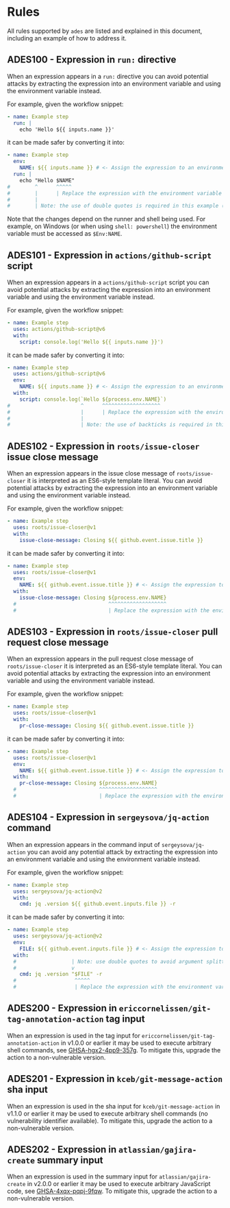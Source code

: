 <!-- SPDX-License-Identifier: GFDL-1.3-or-later -->

# Rules

All rules supported by `ades` are listed and explained in this document, including an example of how
to address it.

## <a id="ADES100"></a> ADES100 - Expression in `run:` directive

When an expression appears in a `run:` directive you can avoid potential attacks by extracting the
expression into an environment variable and using the environment variable instead.

For example, given the workflow snippet:

```yaml
- name: Example step
  run: |
    echo 'Hello ${{ inputs.name }}'
```

it can be made safer by converting it into:

```yaml
- name: Example step
  env:
    NAME: ${{ inputs.name }} # <- Assign the expression to an environment variable
  run: |
    echo "Hello $NAME"
#        ^      ^^^^^
#        |      | Replace the expression with the environment variable
#        |
#        | Note: the use of double quotes is required in this example (for interpolation)
```

Note that the changes depend on the runner and shell being used. For example, on Windows (or when
using `shell: powershell`) the environment variable must be accessed as `$Env:NAME`.

## <a id="ADES101"></a> ADES101 - Expression in `actions/github-script` script

When an expression appears in a `actions/github-script` script you can avoid potential attacks by
extracting the expression into an environment variable and using the environment variable instead.

For example, given the workflow snippet:

```yaml
- name: Example step
  uses: actions/github-script@v6
  with:
    script: console.log('Hello ${{ inputs.name }}')
```

it can be made safer by converting it into:

```yaml
- name: Example step
  uses: actions/github-script@v6
  env:
    NAME: ${{ inputs.name }} # <- Assign the expression to an environment variable
  with:
    script: console.log(`Hello ${process.env.NAME}`)
#                       ^      ^^^^^^^^^^^^^^^^^^^
#                       |      | Replace the expression with the environment variable
#                       |
#                       | Note: the use of backticks is required in this example (for interpolation)
```

## <a id="ADES102"></a> ADES102 - Expression in `roots/issue-closer` issue close message

When an expression appears in the issue close message of `roots/issue-closer` it is interpreted as
an ES6-style template literal. You can avoid potential attacks by extracting the expression into an
environment variable and using the environment variable instead.

For example, given the workflow snippet:

```yaml
- name: Example step
  uses: roots/issue-closer@v1
  with:
    issue-close-message: Closing ${{ github.event.issue.title }}
```

it can be made safer by converting it into:

```yaml
- name: Example step
  uses: roots/issue-closer@v1
  env:
    NAME: ${{ github.event.issue.title }} # <- Assign the expression to an environment variable
  with:
    issue-close-message: Closing ${process.env.NAME}
  #                              ^^^^^^^^^^^^^^^^^^^
  #                              | Replace the expression with the environment variable
```

## <a id="ADES103"></a> ADES103 - Expression in `roots/issue-closer` pull request close message

When an expression appears in the pull request close message of `roots/issue-closer` it is
interpreted as an ES6-style template literal. You can avoid potential attacks by extracting the
expression into an environment variable and using the environment variable instead.

For example, given the workflow snippet:

```yaml
- name: Example step
  uses: roots/issue-closer@v1
  with:
    pr-close-message: Closing ${{ github.event.issue.title }}
```

it can be made safer by converting it into:

```yaml
- name: Example step
  uses: roots/issue-closer@v1
  env:
    NAME: ${{ github.event.issue.title }} # <- Assign the expression to an environment variable
  with:
    pr-close-message: Closing ${process.env.NAME}
  #                           ^^^^^^^^^^^^^^^^^^^
  #                           | Replace the expression with the environment variable
```

## <a id="ADES104"></a> ADES104 - Expression in `sergeysova/jq-action` command

When an expression appears in the command input of `sergeysova/jq-action` you can avoid any
potential attack by extracting the expression into an environment variable and using the environment
variable instead.

For example, given the workflow snippet:

```yaml
- name: Example step
  uses: sergeysova/jq-action@v2
  with:
    cmd: jq .version ${{ github.event.inputs.file }} -r
```

it can be made safer by converting it into:

```yaml
- name: Example step
  uses: sergeysova/jq-action@v2
  env:
    FILE: ${{ github.event.inputs.file }} # <- Assign the expression to an environment variable
  with:
  #                  | Note: use double quotes to avoid argument splitting
  #                  v
    cmd: jq .version "$FILE" -r
  #                   ^^^^^
  #                   | Replace the expression with the environment variable
```

## <a id="ADES200"></a> ADES200 - Expression in `ericcornelissen/git-tag-annotation-action` tag input

When an expression is used in the tag input for `ericcornelissen/git-tag-annotation-action` in
v1.0.0 or earlier it may be used to execute arbitrary shell commands, see [GHSA-hgx2-4pp9-357g]. To
mitigate this, upgrade the action to a non-vulnerable version.

[GHSA-hgx2-4pp9-357g]: https://github.com/ericcornelissen/git-tag-annotation-action/security/advisories/GHSA-hgx2-4pp9-357g

## <a id="ADES201"></a> ADES201 - Expression in `kceb/git-message-action` sha input

When an expression is used in the sha input for `kceb/git-message-action` in v1.1.0 or earlier it
may be used to execute arbitrary shell commands (no vulnerability identifier available). To mitigate
this, upgrade the action to a non-vulnerable version.

## <a id="ADES202"></a> ADES202 - Expression in `atlassian/gajira-create` summary input

When an expression is used in the summary input for `atlassian/gajira-create` in v2.0.0 or earlier
it may be used to execute arbitrary JavaScript code, see [GHSA-4xqx-pqpj-9fqw]. To mitigate this,
upgrade the action to a non-vulnerable version.

[GHSA-4xqx-pqpj-9fqw]: https://github.com/advisories/GHSA-4xqx-pqpj-9fqw
